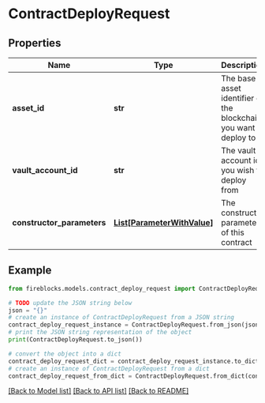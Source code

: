 # ContractDeployRequest


## Properties

Name | Type | Description | Notes
------------ | ------------- | ------------- | -------------
**asset_id** | **str** | The base asset identifier of the blockchain you want to deploy to | 
**vault_account_id** | **str** | The vault account id you wish to deploy from | 
**constructor_parameters** | [**List[ParameterWithValue]**](ParameterWithValue.md) | The constructor parameters of this contract | [optional] 

## Example

```python
from fireblocks.models.contract_deploy_request import ContractDeployRequest

# TODO update the JSON string below
json = "{}"
# create an instance of ContractDeployRequest from a JSON string
contract_deploy_request_instance = ContractDeployRequest.from_json(json)
# print the JSON string representation of the object
print(ContractDeployRequest.to_json())

# convert the object into a dict
contract_deploy_request_dict = contract_deploy_request_instance.to_dict()
# create an instance of ContractDeployRequest from a dict
contract_deploy_request_from_dict = ContractDeployRequest.from_dict(contract_deploy_request_dict)
```
[[Back to Model list]](../README.md#documentation-for-models) [[Back to API list]](../README.md#documentation-for-api-endpoints) [[Back to README]](../README.md)


